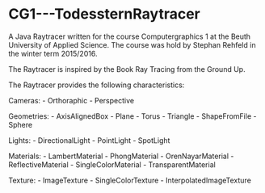 # CG1---TodessternRaytracer

A Java Raytracer written for the course Computergraphics 1 at the Beuth University of Applied Science.
The course was hold by Stephan Rehfeld in the winter term 2015/2016.

The Raytracer is inspired by the Book Ray Tracing from the Ground Up.


The Raytracer provides the following characteristics:


Cameras:    - Orthoraphic 
            - Perspective
          
Geometries: - AxisAlignedBox
            - Plane
            - Torus
            - Triangle
            - ShapeFromFile
            - Sphere

Lights:     - DirectionalLight
            - PointLight
            - SpotLight

Materials:  - LambertMaterial
            - PhongMaterial
            - OrenNayarMaterial
            - ReflectiveMaterial
            - SingleColorMaterial
            - TransparentMaterial
  
Texture:    - ImageTexture
            - SingleColorTexture
            - InterpolatedImageTexture
